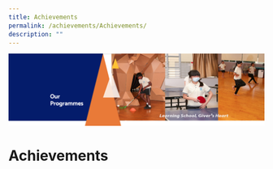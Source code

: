 ```yaml
---
title: Achievements
permalink: /achievements/Achievements/
description: ""
---
```

![](/images/OurProgrammes.png)

Achievements
============